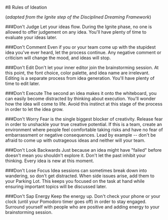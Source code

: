 #8 Rules of Ideation

(*adapted from the Ignite step of the Disciplined Dreaming Framework*)

###Don't Judge
Let your ideas flow. During the Ignite phase, no one is allowed to offer judgement on any idea. You'll have plenty of time to evaluate your ideas later.

###Don't Comment
Even if you or your team come up with the stupidest idea you've ever heard, let the process continue. Any negative comment or criticism will change the mood, and ideas will stop. 

###Don't Edit
Don't let your inner editor join the brainstorming session. At this point, the font choice, color palette, and idea name are irrelevant. Editing is a separate process from idea generation. You'll have plenty of time to edit later.

###Don't Execute
The second an idea makes it onto the whiteboard, you can easily become distracted by thinking about execution. You'll wonder how the idea will come to life. Avoid this instinct at this stage of the process in order to let the idea grow.

###Don't Worry
Fear is the single biggest blocker of creativity. Release fear in order to unshackle your true creative potential. If this is a team, create an environment where people feel comfortable taking risks and have no fear of embarrassment or negative consequences. Lead by example -- don't be afraid to come up with outrageous ideas and neither will your team. 

###Don't Look Backwards
Just because an idea might have "failed" before doesn't mean you shouldn't explore it. Don't let the past inhibit your thinking. Every idea is new at this moment.

###Don't Lose Focus
Idea sessions can sometimes break down into wandering, so don't get distracted. When side issues arise, add them to your Parking Lot. This keeps you focused on the task at hand while ensuring important topics will be discussed later.

###Don't Sap Energy
Keep the energy up. Don't check your phone or your clock (until your Pomodoro timer goes off) in order to stay engaged. Surround yourself with people who are positive and adding energy to your brainstorming session. 